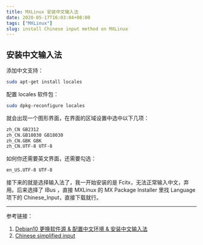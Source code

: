 ```yaml
---
title: MXLinux 安装中文输入法
date: 2020-05-17T16:03:04+08:00
tags: ["MXLinux"]
slug: install Chinese input method on MXLinux
---
```


## 安装中文输入法

添加中文支持：

```bash
sudo apt-get install locales
```

配置 locales 软件包：

```bash
sudo dpkg-reconfigure locales
```

就会出现一个图形界面，在界面的区域设置中选中以下几项：

```bash
zh_CN GB2312
zh_CN.GB18030 GB18030
zh_CN.GBK GBK
zh_CN.UTF-8 UTF-8
```

如何你还需要英文界面，还需要勾选：

```bash
en_US.UTF-8 UTF-8
```

接下来的就是选择输入法了，我一开始安装的是 Fcitx，无法正常输入中文，弃用。后来选择了 IBus ，直接 MXLinux 的 MX Package Installer 里找 Language 项下的 Chinese_Input，直接下载就行。

---

参考链接：

1. [Debian10 更换软件源 & 配置中文环境 & 安装中文输入法](https://zhuanlan.zhihu.com/p/106775707)
2. [Chinese simplified input](https://mxlinux.org/wiki/other/chinese-simplified-input/)
